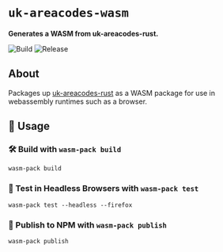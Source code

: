 

  <h1><code>uk-areacodes-wasm</code></h1>

  <strong>Generates a WASM from uk-areacodes-rust.</strong>

![Build](https://github.com/eharrow/uk-areacodes-wasm/actions/workflows/rust.yml/badge.svg)
![Release](https://github.com/eharrow/uk-areacodes-wasm/actions/workflows/release.yml/badge.svg)


## About
Packages up [uk-areacodes-rust](https://github.com/eharrow/uk-areacodes-rust) as a WASM package for use in webassembly runtimes such as a browser.

## 🚴 Usage
### 🛠️ Build with `wasm-pack build`

```
wasm-pack build
```

### 🔬 Test in Headless Browsers with `wasm-pack test`

```
wasm-pack test --headless --firefox
```

### 🎁 Publish to NPM with `wasm-pack publish`

```
wasm-pack publish
```
